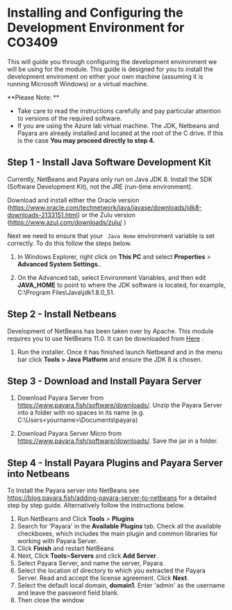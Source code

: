 # Installing and Configuring the Development Environment for CO3409

This will guide you through configuring the development environment we will be using for the module. This guide is designed for you to install the development enviroment on either your own machine (assuming it is running Microsoft Windows) or a virtual machine. 

**Please Note: ** 

- Take care to read the instructions carefully and pay particular attention to versions of the required software.
- If you are using the Azure lab virtual machine. The JDK, Netbeans and Payara are already installed and located at the root of the C drive. If this is the case **You may proceed directly to step 4.** 



## Step 1 - 	Install Java Software Development Kit

Currently, NetBeans and Payara only run on Java JDK 8. Install the SDK (Software Development Kit), not the JRE (run-time environment).

Download and install either the Oracle version (https://www.oracle.com/technetwork/java/javase/downloads/jdk8-downloads-2133151.html) or the Zulu version (https://www.azul.com/downloads/zulu/ )

Next we need to ensure that your ` Java Home` environment variable is set correctly. To do this follow the steps below.

1.  In Windows Explorer, right click on **This PC** and select **Properties** > **Advanced System Settings**..

2. On the Advanced tab, select Environment Variables, and then edit **JAVA_HOME** to point to where the JDK software is located, for example, C:\Program Files\Java\jdk1.8.0_51.

   

## Step 2 - Install Netbeans

Development of NetBeans has been taken over by Apache. This module requires you to use NetBeans 11.0. It can be downloaded from [Here](https://archive.apache.org/dist/incubator/netbeans/incubating-netbeans/incubating-11.0/incubating-netbeans-11.0-bin.zip) .

1. Run the installer. Once it has finished launch Netbeand and in the menu bar click **Tools > Java Platform** and ensure the JDK 8 is chosen.



## Step 3 - Download and Install Payara Server

1. Download Payara Server from https://www.payara.fish/software/downloads/. Unzip the Payara Server into a folder with no spaces in its name (e.g. C:\Users\<yourname>\Documents\payara)

2. Download Payara Server Micro from https://www.payara.fish/software/downloads/. Save the jar in a folder.

   

## Step 4 - Install Payara Plugins and Payara Server into Netbeans

To Install the Payara server into NetBeans see https://blog.payara.fish/adding-payara-server-to-netbeans for a detailed step by step guide. Alternatively follow the instructions below.

1. Run NetBeans and Click **Tools** > **Plugins**
2. Search for 'Payara' in the **Available Plugins** tab. Check all the available checkboxes, which includes the main plugin and common libraries for working with Payara Server.
3. Click **Finish** and restart NetBeans
4. Next, Click **Tools**>**Servers** and click **Add Server**.
5. Select Payara Server, and name the server, Payara. 
6. Select the location of directory to which you extracted the Payara Server. Read and accept the license agreement. Click **Next**.
7. Select the default local domain, **domain1**. Enter 'admin' as the username and leave the password field blank.
8. Then close the window